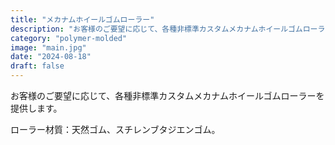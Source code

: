 ```yaml
---
title: "メカナムホイールゴムローラー"
description: "お客様のご要望に応じて、各種非標準カスタムメカナムホイールゴムローラーを提供します。ローラー材質：天然ゴム、スチレンブタジエンゴム。"
category: "polymer-molded"
image: "main.jpg"
date: "2024-08-18"
draft: false
---
```


お客様のご要望に応じて、各種非標準カスタムメカナムホイールゴムローラーを提供します。

ローラー材質：天然ゴム、スチレンブタジエンゴム。